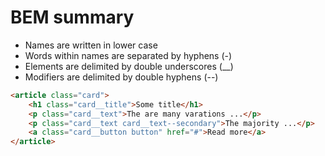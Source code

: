 # BEM summary

* Names are written in lower case
* Words within names are separated by hyphens (-)
* Elements are delimited by double underscores (__)
* Modifiers are delimited by double hyphens (--)

```html
<article class="card">
    <h1 class="card__title">Some title</h1>
    <p class="card__text">The are many varations ...</p>
    <p class="card__text card__text--secondary">The majority ...</p>
    <a class="card__button button" href="#">Read more</a>
</article>
```
 